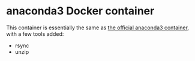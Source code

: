 # anaconda3 Docker container

This container is essentially the same as [the official anaconda3 container][1], with a few tools added:
* rsync
* unzip

[1]: https://hub.docker.com/r/continuumio/anaconda3
